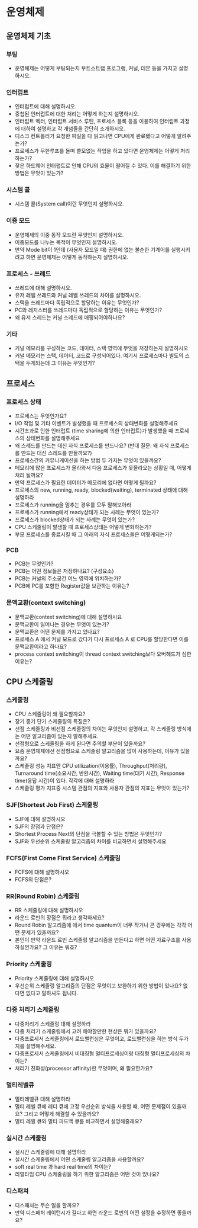 # 운영체제

## 운영체제 기초

### 부팅

- 운영체제는 어떻게 부팅되는지 부트스트랩 프로그램, 커널, 데몬 등을 가지고 설명하시오.

### 인터럽트

- 인터럽트에 대해 설명하시오.
- 중첩된 인터럽트에 대한 처리는 어떻게 하는지 설명하시오.
- 인터럽트 벡터, 인터럽트 서비스 루틴, 프로세스 블록 등을 이용하여 인터럽트 과정에 대하여 설명하고 각 개념들을 간단히 소개하시오.
- 디스크 컨트롤러가 요청한 파일을 다 읽고나면 CPU에게 완료됐다고 어떻게 알려주는가?
- 프로세스가 무한루프를 돌며 쓸모없는 작업을 하고 있다면 운영체제는 어떻게 처리하는가?
- 잦은 하드웨어 인터럽트로 인해 CPU의 효율이 떨어질 수 있다. 이를 해결하기 위한 방법은 무엇이 있는가?

### 시스템 콜

- 시스템 콜(System call)이란 무엇인지 설명하시오.

### 이중 모드

- 운영체제의 이중 동작 모드란 무엇인지 설명하시오.
- 이중모드를 나누는 목적이 무엇인지 설명하시오.
- 만약 Mode bit이 1인데 (사용자 모드일 때) 권한에 없는 불순한 기계어를 실행시키려고 하면 운영체제는 어떻게 동작하는지 설명하시오.

### 프로세스 - 쓰레드

- 쓰레드에 대해 설명하시오.
- 유저 레벨 쓰레드와 커널 레벨 쓰레드의 차이를 설명하시오.
- 스택을 쓰레드마다 독립적으로 할당하는 이유는 무엇인가?
- PC와 레지스터를 쓰레드마다 독립적으로 할당하는 이유는 무엇인가?
- 왜 유저 스레드는 커널 스레드에 매핑되어야하나요?

### 기타

- 커널 메모리를 구성하는 코드, 데이터, 스택 영역에 무엇을 저장하는지 설명하시오
- 커널 메모리는 스택, 데이터, 코드로 구성되어있다. 여기서 프로세스마다 별도의 스택을 두게되는데 그 이유는 무엇인가?

## 프로세스

### 프로세스 상태

- 프로세스는 무엇인가요?
- I/O 작업 및 기타 이벤트가 발생했을 때 프로세스의 상태변화를 설명해주세요
- 시간초과로 인한 인터럽트 (time sharing에 의한 인터럽트)가 발생했을 때 프로세스의 상태변화를 설명해주세요
- 왜 스레드를 만드는 대신 자식 프로세스를 만드나요? (반대 질문: 왜 자식 프로세스를 만드는 대신 스레드를 만들까요?)
- 프로세스간의 커뮤니케이션을 하는 방법 두 가지는 무엇이 있을까요?
- 메모리에 많은 프로세스가 올라와서 다음 프로세스가 못올라오는 상황일 때, 어떻게 처리 될까요?
- 만약 프로세스가 필요한 데이터가 메모리에 없다면 어떻게 될까요?
- 프로세스의 new, running, ready, blocked(waiting), terminated 상태에 대해 설명하라
- 프로세스가 running을 멈추는 경우를 모두 말해보아라
- 프로세스가 running에서 ready상태가 되는 사례는 무엇이 있는가?
- 프로세스가 blocked상태가 되는 사례는 무엇이 있는가?
- CPU 스케줄링이 발생할 때 프로세스상태는 어떻게 변화하는가?
- 부모 프로세스를 종료시킬 때 그 아래의 자식 프로세스들은 어떻게되는가?

### PCB

- PCB는 무엇인가?
- PCB는 어떤 정보들은 저장하나요? (구성요소)
- PCB는 커널의 주소공간 어느 영역에 위치하는가?
- PCB에 PC를 포함한 Register값을 보관하는 이유는?

### 문맥교환(context switching)

- 문맥교환(context switching)에 대해 설명하시요
- 문맥교환이 일어나는 경우는 무엇이 있는가?
- 문맥교환은 어떤 문제를 가지고 있나요?
- 프로세스 A 에서 커널 모드로 갔다가 다시 프로세스 A 로 CPU를 할당한다면 이를 문맥교환이라고 하나요?
- process context switching이 thread context switching보다 오버헤드가 심한이유는?

## CPU 스케줄링

### 스케줄링

- CPU 스케줄링이 왜 필요할까요?
- 장기 중기 단기 스케줄링의 특징은?
- 선점 스케줄링과 비선점 스케줄링의 차이는 무엇인지 설명하고, 각 스케줄링 방식에는 어떤 알고리즘이 있는지 말해주세요.
- 선점형으로 스케줄링을 하게 된다면 주의할 부분이 있을까요?
- 요즘 운영체제에선 선점형으로 스케줄링 알고리즘을 많이 사용하는데, 이유가 있을까요?
- 스케줄링 성능 지표엔 CPU utilization(이용률), Throughput(처리량), Turnaround time(소요시간, 반환시간), Waiting time(대기 시간), Response time(응답 시간)이 있다. 각각에 대해 설명하라
- 스케줄링 평가 지표중 시스템 관점의 지표와 사용자 관점의 지표는 무엇이 있는가?

### SJF(Shortest Job First) 스케줄링

- SJF에 대해 설명하시오
- SJF의 장점과 단점은?
- Shortest Process Next의 단점을 극볼할 수 있는 방법은 무엇인가?
- SJF와 우선순위 스케줄링 알고리즘의 차이를 비교하면서 설명해주세요

### FCFS(First Come First Service) 스케줄링

- FCFS에 대해 설명하시오
- FCFS의 단점은?

### RR(Round Robin) 스케줄링

- RR 스케줄링에 대해 설명하시오
- 라운드 로빈의 장점은 뭐라고 생각하세요?
- Round Robin 알고리즘에 에서 time quantum이 너무 작거나 큰 경우에는 각각 어떤 문제가 있을까요?
- 본인이 만약 라운드 로빈 스케줄링 알고리즘을 만든다고 하면 어떤 자료구조를 사용하실껀가요? 그 이유는 뭐죠?

### Priority 스케줄링

- Priority 스케줄링에 대해 설명하시오
- 우선순위 스케줄링 알고리즘의 단점은 무엇이고 보완하기 위한 방법이 있나요? 없다면 없다고 말하셔도 됩니다.

### 다중 처리기 스케줄링

- 다중처리기 스케줄링 대해 설명하라
- 다중 처리기 스케줄링에서 고려 해야할만한 현상은 뭐가 있을까요?
- 다중프로세서 스케줄링에서 로드밸런싱은 무엇이고, 로드밸런싱을 하는 방식 두가지를 설명해주세요.
- 다중프로세서 스케줄링에서 비대칭형 멀티프로세싱이랑 대칭형 멀티프로세싱의 차이는?
- 처리기 친화성(processor affinity)란 무엇이며, 왜 필요한가요?

### 멀티레벨큐

- 멀티레벨큐 대해 설명하라
- 멀티 레벨 큐에 레디 큐에 고정 우선순위 방식을 사용할 때, 어떤 문제점이 있을까요? 그리고 어떻게 해결할 수 있을까요?
- 멀티 레벨 큐와 멀티 피드백 큐를 비교하면서 설명해줄래요?

### 실시간 스케줄링

- 실시간 스케줄링에 대해 설명하라
- 실시간 스케줄링에서 어떤 스케줄링 알고리즘을 사용할까요?
- soft real time 과 hard real time의 차이는?
- 리얼타임 CPU 스케줄링을 하기 위한 알고리즘은 어떤 것이 있나요?

### 디스패쳐

- 디스패처는 무슨 일을 할까요?
- 만약 디스패처 레이턴시가 길다고 하면 라운드 로빈의 어떤 설정을 수정하면 좋을까요?

